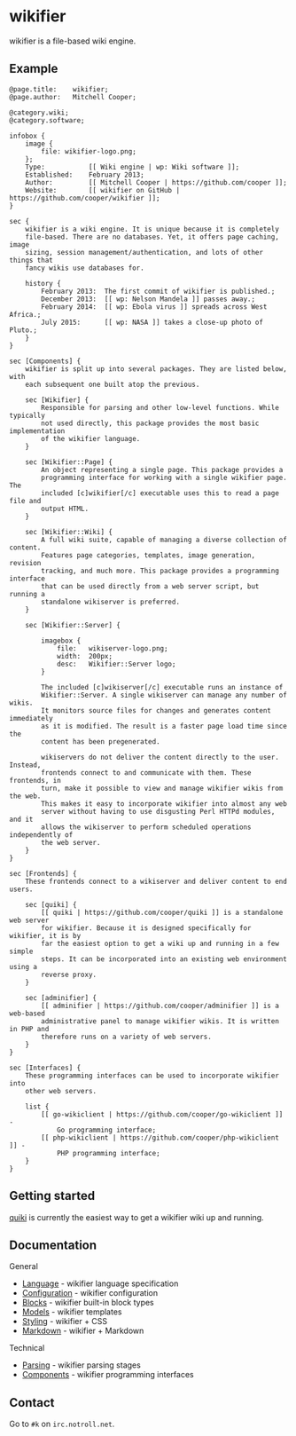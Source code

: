 # wikifier

wikifier is a file-based wiki engine.

## Example

```
@page.title:    wikifier;
@page.author:   Mitchell Cooper;

@category.wiki;
@category.software;

infobox {
    image {
        file: wikifier-logo.png;
    };
    Type:           [[ Wiki engine | wp: Wiki software ]];
    Established:    February 2013;
    Author:         [[ Mitchell Cooper | https://github.com/cooper ]];
    Website:        [[ wikifier on GitHub | https://github.com/cooper/wikifier ]];
}

sec {
    wikifier is a wiki engine. It is unique because it is completely
    file-based. There are no databases. Yet, it offers page caching, image
    sizing, session management/authentication, and lots of other things that
    fancy wikis use databases for.

    history {
        February 2013:  The first commit of wikifier is published.;
        December 2013:  [[ wp: Nelson Mandela ]] passes away.;
        February 2014:  [[ wp: Ebola virus ]] spreads across West Africa.;
        July 2015:      [[ wp: NASA ]] takes a close-up photo of Pluto.;
    }
}

sec [Components] {
    wikifier is split up into several packages. They are listed below, with
    each subsequent one built atop the previous.

    sec [Wikifier] {
        Responsible for parsing and other low-level functions. While typically
        not used directly, this package provides the most basic implementation
        of the wikifier language.
    }

    sec [Wikifier::Page] {
        An object representing a single page. This package provides a
        programming interface for working with a single wikifier page. The
        included [c]wikifier[/c] executable uses this to read a page file and
        output HTML.
    }

    sec [Wikifier::Wiki] {
        A full wiki suite, capable of managing a diverse collection of content.
        Features page categories, templates, image generation, revision
        tracking, and much more. This package provides a programming interface
        that can be used directly from a web server script, but running a
        standalone wikiserver is preferred.
    }

    sec [Wikifier::Server] {

        imagebox {
            file:   wikiserver-logo.png;
            width:  200px;
            desc:   Wikifier::Server logo;
        }

        The included [c]wikiserver[/c] executable runs an instance of
        Wikifier::Server. A single wikiserver can manage any number of wikis.
        It monitors source files for changes and generates content immediately
        as it is modified. The result is a faster page load time since the
        content has been pregenerated.

        wikiservers do not deliver the content directly to the user. Instead,
        frontends connect to and communicate with them. These frontends, in
        turn, make it possible to view and manage wikifier wikis from the web.
        This makes it easy to incorporate wikifier into almost any web
        server without having to use disgusting Perl HTTPd modules, and it
        allows the wikiserver to perform scheduled operations independently of
        the web server.
    }
}

sec [Frontends] {
    These frontends connect to a wikiserver and deliver content to end users.
    
    sec [quiki] {
        [[ quiki | https://github.com/cooper/quiki ]] is a standalone web server
        for wikifier. Because it is designed specifically for wikifier, it is by
        far the easiest option to get a wiki up and running in a few simple
        steps. It can be incorporated into an existing web environment using a
        reverse proxy.
    }
    
    sec [adminifier] {
        [[ adminifier | https://github.com/cooper/adminifier ]] is a web-based
        administrative panel to manage wikifier wikis. It is written in PHP and
        therefore runs on a variety of web servers.
    }
}

sec [Interfaces] {
    These programming interfaces can be used to incorporate wikifier into
    other web servers.
    
    list {
        [[ go-wikiclient | https://github.com/cooper/go-wikiclient ]] -
            Go programming interface;
        [[ php-wikiclient | https://github.com/cooper/php-wikiclient ]] -
            PHP programming interface;
    }
}
```

## Getting started

[quiki](https://github.com/cooper/quiki) is currently the easiest way to get a
wikifier wiki up and running.

## Documentation

General
* [Language](doc/language.md)           - wikifier language specification
* [Configuration](doc/configuration.md) - wikifier configuration
* [Blocks](doc/blocks.md)               - wikifier built-in block types
* [Models](doc/models.md)               - wikifier templates
* [Styling](doc/styling.md)             - wikifier + CSS
* [Markdown](doc/markdown.md)           - wikifier + Markdown

Technical
* [Parsing](doc/technical/parsing.md)       - wikifier parsing stages
* [Components](doc/technical/components.md) - wikifier programming interfaces

## Contact

Go to `#k` on `irc.notroll.net`.
